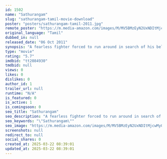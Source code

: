 ```yaml
---
id: 1502
name: "Sathurangam"
slug: "sathurangam-tamil-movie-download"
poster: "posters/sathurangam-tamil-2011.jpg"
remote_poster: "https://m.media-amazon.com/images/M/MV5BMzEyN2UxNDItMjcwMy00ZDFiLTg2ZmMtMmJiMmU5ZjE3YmRmXkEyXkFqcGdeQXVyMjA4OTI5NDQ@._V1_SX300.jpg"
original_language: "Tamil"
dubbed_in: null
released_date: "06 Oct 2011"
synopsis: "A fearless fighter forced to run around in search of his beloved one, in an act of revenge, is what the movie is all about."
type: "movie"
rating: "5.7"
imdbid: "tt2084930"
tmdbid: null
views: 0
likes: 0
dislikes: 0
author_id: 1
trailer_url: null
runtime: "N/A"
is_featured: 0
is_active: 1
is_comingsoon: 0
seo_title: "Sathurangam"
seo_description: "A fearless fighter forced to run around in search of his beloved one, in an act of revenge, is what the movie is all about."
seo_keywords: "\"Sathurangam\""
seo_image: "https://m.media-amazon.com/images/M/MV5BMzEyN2UxNDItMjcwMy00ZDFiLTg2ZmMtMmJiMmU5ZjE3YmRmXkEyXkFqcGdeQXVyMjA4OTI5NDQ@._V1_SX300.jpg"
screenshots: null
redirect_to: null
social_shares: 0
created_at: 2025-03-22 08:39:01
updated_at: 2025-03-22 08:39:01
---
```


